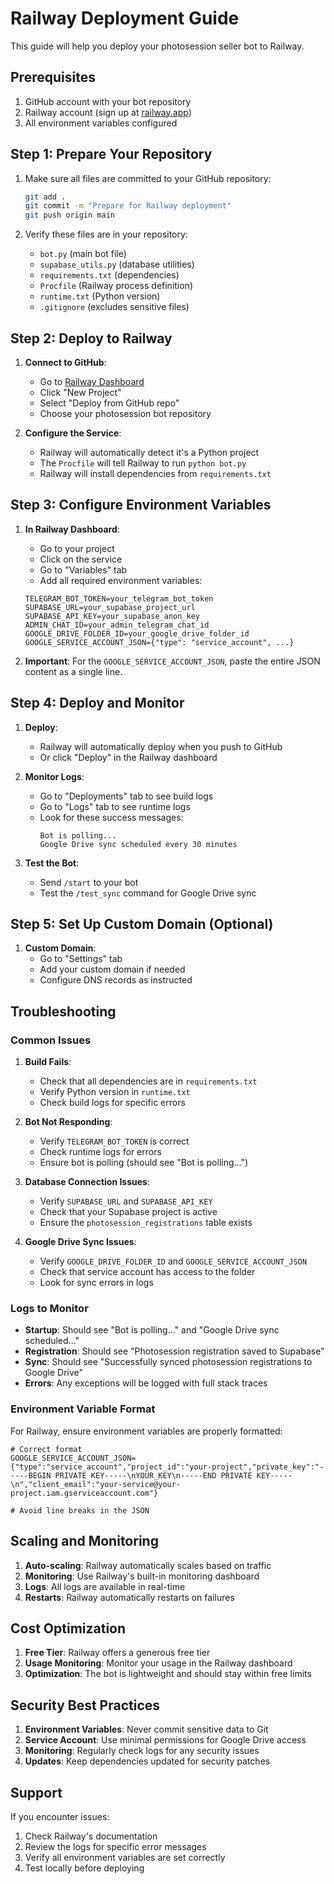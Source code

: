 # Railway Deployment Guide

This guide will help you deploy your photosession seller bot to Railway.

## Prerequisites

1. GitHub account with your bot repository
2. Railway account (sign up at [railway.app](https://railway.app))
3. All environment variables configured

## Step 1: Prepare Your Repository

1. Make sure all files are committed to your GitHub repository:
   ```bash
   git add .
   git commit -m "Prepare for Railway deployment"
   git push origin main
   ```

2. Verify these files are in your repository:
   - `bot.py` (main bot file)
   - `supabase_utils.py` (database utilities)
   - `requirements.txt` (dependencies)
   - `Procfile` (Railway process definition)
   - `runtime.txt` (Python version)
   - `.gitignore` (excludes sensitive files)

## Step 2: Deploy to Railway

1. **Connect to GitHub**:
   - Go to [Railway Dashboard](https://railway.app/dashboard)
   - Click "New Project"
   - Select "Deploy from GitHub repo"
   - Choose your photosession bot repository

2. **Configure the Service**:
   - Railway will automatically detect it's a Python project
   - The `Procfile` will tell Railway to run `python bot.py`
   - Railway will install dependencies from `requirements.txt`

## Step 3: Configure Environment Variables

1. **In Railway Dashboard**:
   - Go to your project
   - Click on the service
   - Go to "Variables" tab
   - Add all required environment variables:

   ```env
   TELEGRAM_BOT_TOKEN=your_telegram_bot_token
   SUPABASE_URL=your_supabase_project_url
   SUPABASE_API_KEY=your_supabase_anon_key
   ADMIN_CHAT_ID=your_admin_telegram_chat_id
   GOOGLE_DRIVE_FOLDER_ID=your_google_drive_folder_id
   GOOGLE_SERVICE_ACCOUNT_JSON={"type": "service_account", ...}
   ```

2. **Important**: For the `GOOGLE_SERVICE_ACCOUNT_JSON`, paste the entire JSON content as a single line.

## Step 4: Deploy and Monitor

1. **Deploy**:
   - Railway will automatically deploy when you push to GitHub
   - Or click "Deploy" in the Railway dashboard

2. **Monitor Logs**:
   - Go to "Deployments" tab to see build logs
   - Go to "Logs" tab to see runtime logs
   - Look for these success messages:
     ```
     Bot is polling...
     Google Drive sync scheduled every 30 minutes
     ```

3. **Test the Bot**:
   - Send `/start` to your bot
   - Test the `/test_sync` command for Google Drive sync

## Step 5: Set Up Custom Domain (Optional)

1. **Custom Domain**:
   - Go to "Settings" tab
   - Add your custom domain if needed
   - Configure DNS records as instructed

## Troubleshooting

### Common Issues

1. **Build Fails**:
   - Check that all dependencies are in `requirements.txt`
   - Verify Python version in `runtime.txt`
   - Check build logs for specific errors

2. **Bot Not Responding**:
   - Verify `TELEGRAM_BOT_TOKEN` is correct
   - Check runtime logs for errors
   - Ensure bot is polling (should see "Bot is polling...")

3. **Database Connection Issues**:
   - Verify `SUPABASE_URL` and `SUPABASE_API_KEY`
   - Check that your Supabase project is active
   - Ensure the `photosession_registrations` table exists

4. **Google Drive Sync Issues**:
   - Verify `GOOGLE_DRIVE_FOLDER_ID` and `GOOGLE_SERVICE_ACCOUNT_JSON`
   - Check that service account has access to the folder
   - Look for sync errors in logs

### Logs to Monitor

- **Startup**: Should see "Bot is polling..." and "Google Drive sync scheduled..."
- **Registration**: Should see "Photosession registration saved to Supabase"
- **Sync**: Should see "Successfully synced photosession registrations to Google Drive"
- **Errors**: Any exceptions will be logged with full stack traces

### Environment Variable Format

For Railway, ensure environment variables are properly formatted:

```env
# Correct format
GOOGLE_SERVICE_ACCOUNT_JSON={"type":"service_account","project_id":"your-project","private_key":"-----BEGIN PRIVATE KEY-----\nYOUR_KEY\n-----END PRIVATE KEY-----\n","client_email":"your-service@your-project.iam.gserviceaccount.com"}

# Avoid line breaks in the JSON
```

## Scaling and Monitoring

1. **Auto-scaling**: Railway automatically scales based on traffic
2. **Monitoring**: Use Railway's built-in monitoring dashboard
3. **Logs**: All logs are available in real-time
4. **Restarts**: Railway automatically restarts on failures

## Cost Optimization

1. **Free Tier**: Railway offers a generous free tier
2. **Usage Monitoring**: Monitor your usage in the Railway dashboard
3. **Optimization**: The bot is lightweight and should stay within free limits

## Security Best Practices

1. **Environment Variables**: Never commit sensitive data to Git
2. **Service Account**: Use minimal permissions for Google Drive access
3. **Monitoring**: Regularly check logs for any security issues
4. **Updates**: Keep dependencies updated for security patches

## Support

If you encounter issues:
1. Check Railway's documentation
2. Review the logs for specific error messages
3. Verify all environment variables are set correctly
4. Test locally before deploying
